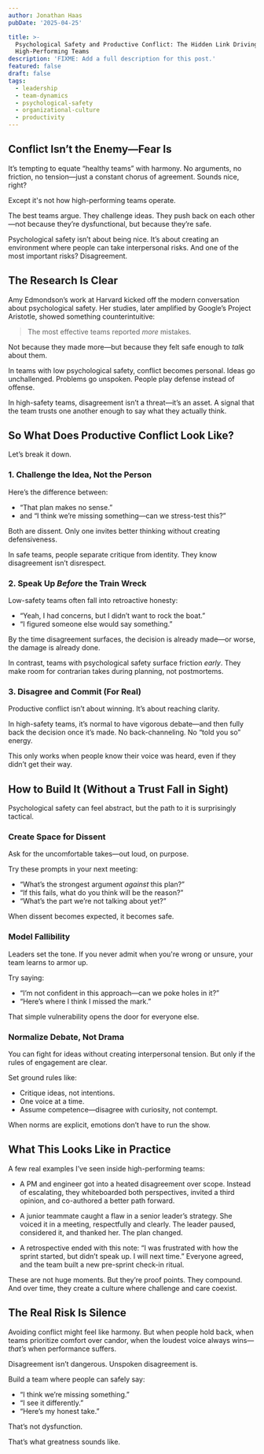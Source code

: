 ```yaml
---
author: Jonathan Haas
pubDate: '2025-04-25'

title: >-
  Psychological Safety and Productive Conflict: The Hidden Link Driving
  High-Performing Teams
description: 'FIXME: Add a full description for this post.'
featured: false
draft: false
tags:
  - leadership
  - team-dynamics
  - psychological-safety
  - organizational-culture
  - productivity
---
```


## Conflict Isn’t the Enemy—Fear Is

It’s tempting to equate “healthy teams” with harmony. No arguments, no friction, no tension—just a constant chorus of agreement. Sounds nice, right?

Except it's not how high-performing teams operate.

The best teams argue. They challenge ideas. They push back on each other—not because they’re dysfunctional, but because they’re safe.

Psychological safety isn’t about being nice. It’s about creating an environment where people can take interpersonal risks. And one of the most important risks? Disagreement.

## The Research Is Clear

Amy Edmondson’s work at Harvard kicked off the modern conversation about psychological safety. Her studies, later amplified by Google’s Project Aristotle, showed something counterintuitive:

> The most effective teams reported _more_ mistakes.

Not because they made more—but because they felt safe enough to _talk_ about them.

In teams with low psychological safety, conflict becomes personal. Ideas go unchallenged. Problems go unspoken. People play defense instead of offense.

In high-safety teams, disagreement isn’t a threat—it’s an asset. A signal that the team trusts one another enough to say what they actually think.

## So What Does Productive Conflict Look Like?

Let’s break it down.

### 1. Challenge the Idea, Not the Person

Here’s the difference between:

- “That plan makes no sense.”
- and “I think we’re missing something—can we stress-test this?”

Both are dissent. Only one invites better thinking without creating defensiveness.

In safe teams, people separate critique from identity. They know disagreement isn’t disrespect.

### 2. Speak Up _Before_ the Train Wreck

Low-safety teams often fall into retroactive honesty:

- “Yeah, I had concerns, but I didn’t want to rock the boat.”
- “I figured someone else would say something.”

By the time disagreement surfaces, the decision is already made—or worse, the damage is already done.

In contrast, teams with psychological safety surface friction _early_. They make room for contrarian takes during planning, not postmortems.

### 3. Disagree and Commit (For Real)

Productive conflict isn’t about winning. It’s about reaching clarity.

In high-safety teams, it’s normal to have vigorous debate—and then fully back the decision once it’s made. No back-channeling. No “told you so” energy.

This only works when people know their voice was heard, even if they didn’t get their way.

## How to Build It (Without a Trust Fall in Sight)

Psychological safety can feel abstract, but the path to it is surprisingly tactical.

### Create Space for Dissent

Ask for the uncomfortable takes—out loud, on purpose.

Try these prompts in your next meeting:

- “What’s the strongest argument _against_ this plan?”
- “If this fails, what do you think will be the reason?”
- “What’s the part we’re not talking about yet?”

When dissent becomes expected, it becomes safe.

### Model Fallibility

Leaders set the tone. If you never admit when you're wrong or unsure, your team learns to armor up.

Try saying:

- “I’m not confident in this approach—can we poke holes in it?”
- “Here’s where I think I missed the mark.”

That simple vulnerability opens the door for everyone else.

### Normalize Debate, Not Drama

You can fight for ideas without creating interpersonal tension. But only if the rules of engagement are clear.

Set ground rules like:

- Critique ideas, not intentions.
- One voice at a time.
- Assume competence—disagree with curiosity, not contempt.

When norms are explicit, emotions don’t have to run the show.

## What This Looks Like in Practice

A few real examples I’ve seen inside high-performing teams:

- A PM and engineer got into a heated disagreement over scope. Instead of escalating, they whiteboarded both perspectives, invited a third opinion, and co-authored a better path forward.
- A junior teammate caught a flaw in a senior leader’s strategy. She voiced it in a meeting, respectfully and clearly. The leader paused, considered it, and thanked her. The plan changed.

- A retrospective ended with this note: “I was frustrated with how the sprint started, but didn’t speak up. I will next time.” Everyone agreed, and the team built a new pre-sprint check-in ritual.

These are not huge moments. But they’re proof points. They compound. And over time, they create a culture where challenge and care coexist.

## The Real Risk Is Silence

Avoiding conflict might feel like harmony. But when people hold back, when teams prioritize comfort over candor, when the loudest voice always wins—_that’s_ when performance suffers.

Disagreement isn’t dangerous. Unspoken disagreement is.

Build a team where people can safely say:

- “I think we’re missing something.”
- “I see it differently.”
- “Here’s my honest take.”

That’s not dysfunction.

That’s what greatness sounds like.
